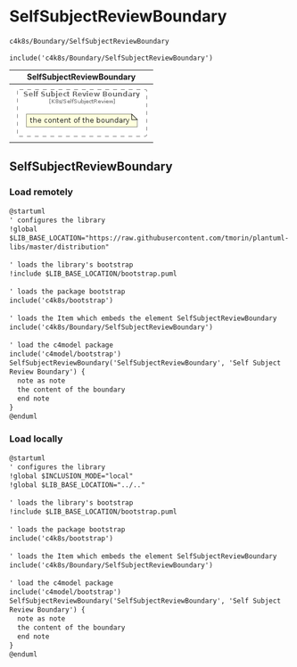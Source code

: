 # SelfSubjectReviewBoundary


```text
c4k8s/Boundary/SelfSubjectReviewBoundary
```

```text
include('c4k8s/Boundary/SelfSubjectReviewBoundary')
```



| SelfSubjectReviewBoundary |
| :---: |
| ![illustration for SelfSubjectReviewBoundary](../../c4k8s/Boundary/SelfSubjectReviewBoundary.Local.png) |




## SelfSubjectReviewBoundary

### Load remotely
```plantuml
@startuml
' configures the library
!global $LIB_BASE_LOCATION="https://raw.githubusercontent.com/tmorin/plantuml-libs/master/distribution"

' loads the library's bootstrap
!include $LIB_BASE_LOCATION/bootstrap.puml

' loads the package bootstrap
include('c4k8s/bootstrap')

' loads the Item which embeds the element SelfSubjectReviewBoundary
include('c4k8s/Boundary/SelfSubjectReviewBoundary')

' load the c4model package
include('c4model/bootstrap')
SelfSubjectReviewBoundary('SelfSubjectReviewBoundary', 'Self Subject Review Boundary') {
  note as note
  the content of the boundary
  end note
}
@enduml
```

### Load locally
```plantuml
@startuml
' configures the library
!global $INCLUSION_MODE="local"
!global $LIB_BASE_LOCATION="../.."

' loads the library's bootstrap
!include $LIB_BASE_LOCATION/bootstrap.puml

' loads the package bootstrap
include('c4k8s/bootstrap')

' loads the Item which embeds the element SelfSubjectReviewBoundary
include('c4k8s/Boundary/SelfSubjectReviewBoundary')

' load the c4model package
include('c4model/bootstrap')
SelfSubjectReviewBoundary('SelfSubjectReviewBoundary', 'Self Subject Review Boundary') {
  note as note
  the content of the boundary
  end note
}
@enduml
```

